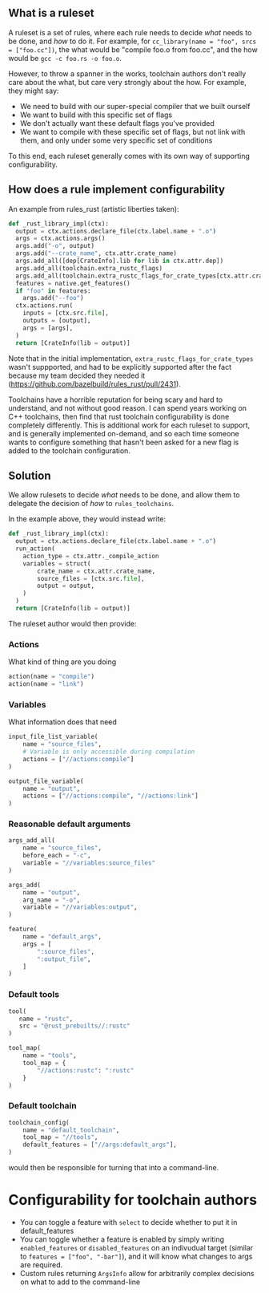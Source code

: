 ## What is a ruleset

A ruleset is a set of rules, where each rule needs to decide _what_ needs to be done, and _how_ to do it. For example, for `cc_library(name = "foo", srcs = ["foo.cc"])`, the what would be "compile foo.o from foo.cc", and the how would be `gcc -c foo.rs -o foo.o`.

However, to throw a spanner in the works, toolchain authors don't really care about the what, but care very strongly about the how. For example, they might say:

- We need to build with our super-special compiler that we built ourself
- We want to build with this specific set of flags
- We don't actually want these default flags you've provided
- We want to compile with these specific set of flags, but not link with them, and only under some very specific set of conditions

To this end, each ruleset generally comes with its own way of supporting configurability.

## How does a rule implement configurability

An example from rules_rust (artistic liberties taken):

```python
def _rust_library_impl(ctx):
  output = ctx.actions.declare_file(ctx.label.name + ".o")
  args = ctx.actions.args()
  args.add("-o", output)
  args.add("--crate_name", ctx.attr.crate_name)
  args.add_all([dep[CrateInfo].lib for lib in ctx.attr.dep])
  args.add_all(toolchain.extra_rustc_flags)
  args.add_all(toolchain.extra_rustc_flags_for_crate_types[ctx.attr.crate_type])
  features = native.get_features()
  if "foo" in features:
    args.add("--foo")
  ctx.actions.run(
    inputs = [ctx.src.file],
    outputs = [output],
    args = [args],
  )
  return [CrateInfo(lib = output)]
```

Note that in the initial implementation, `extra_rustc_flags_for_crate_types` wasn't suppported, and had to be explicitly supported after the fact because my team decided they needed it (https://github.com/bazelbuild/rules_rust/pull/2431).

Toolchains have a horrible reputation for being scary and hard to understand, and not without good reason. I can spend years working on C++ toolchains, then find that rust toolchain configurability is done completely differently. This is additional work for each ruleset to support, and is generally implemented on-demand, and so each time someone wants to configure something that hasn't been asked for a new flag is added to the toolchain configuration.

## Solution

We allow rulesets to decide _what_ needs to be done, and allow them to delegate the decision of _how_ to `rules_toolchains`.

In the example above, they would instead write:

```python
def _rust_library_impl(ctx):
  output = ctx.actions.declare_file(ctx.label.name + ".o")
  run_action(
    action_type = ctx.attr._compile_action
    variables = struct(
        crate_name = ctx.attr.crate_name,
        source_files = [ctx.src.file],
        output = output,
    )
  )
  return [CrateInfo(lib = output)]
```

The ruleset author would then provide:

### Actions

What kind of thing are you doing

```python
action(name = "compile")
action(name = "link")
```

### Variables

What information does that need

```python
input_file_list_variable(
    name = "source_files",
    # Variable is only accessible during compilation
    actions = ["//actions:compile"]
)

output_file_variable(
    name = "output",
    actions = ["//actions:compile", "//actions:link"]
)
```

### Reasonable default arguments

```python
args_add_all(
    name = "source_files",
    before_each = "-c",
    variable = "//variables:source_files"
)

args_add(
    name = "output",
    arg_name = "-o",
    variable = "//variables:output",
)

feature(
    name = "default_args",
    args = [
        ":source_files",
        ":output_file",
    ]
)
```

### Default tools

```python
tool(
   name = "rustc",
   src = "@rust_prebuilts//:rustc"
)

tool_map(
    name = "tools",
    tool_map = {
        "//actions:rustc": ":rustc"
    }
)
```

### Default toolchain

```python
toolchain_config(
    name = "default_toolchain",
    tool_map = "//tools",
    default_features = ["//args:default_args"],
)
```

would then be responsible for turning that into a command-line.

# Configurability for toolchain authors

- You can toggle a feature with `select` to decide whether to put it in default_features
- You can toggle whether a feature is enabled by simply writing `enabled_features` or `disabled_features` on an indivudual target (similar to `features = ["foo", "-bar"]`), and it will know what changes to args are required.
- Custom rules returning `ArgsInfo` allow for arbitrarily complex decisions on what to add to the command-line
